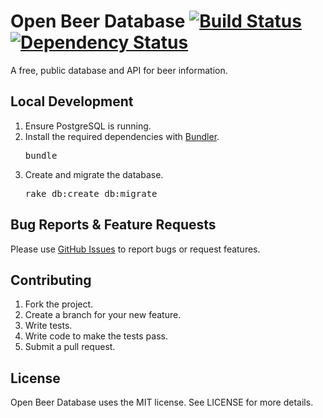 # Open Beer Database [![Build Status](https://secure.travis-ci.org/openbeerdatabase/openbeerdatabase.png?branch=master)](http://travis-ci.org/openbeerdatabase/openbeerdatabase) [![Dependency Status](https://gemnasium.com/openbeerdatabase/openbeerdatabase.png)](https://gemnasium.com/openbeerdatabase/openbeerdatabase)

A free, public database and API for beer information.

## Local Development

1. Ensure PostgreSQL is running.
2. Install the required dependencies with [Bundler](http://gembundler.com).
   <pre>
   bundle
   </pre>
3. Create and migrate the database.
   <pre>
   rake db:create db:migrate
   </pre>

## Bug Reports & Feature Requests

Please use [GitHub Issues](https://github.com/openbeerdatabase/openbeerdatabase/issues) to report bugs or request features.

## Contributing

1. Fork the project.
2. Create a branch for your new feature.
3. Write tests.
4. Write code to make the tests pass.
5. Submit a pull request.

## License

Open Beer Database uses the MIT license. See LICENSE for more details.


